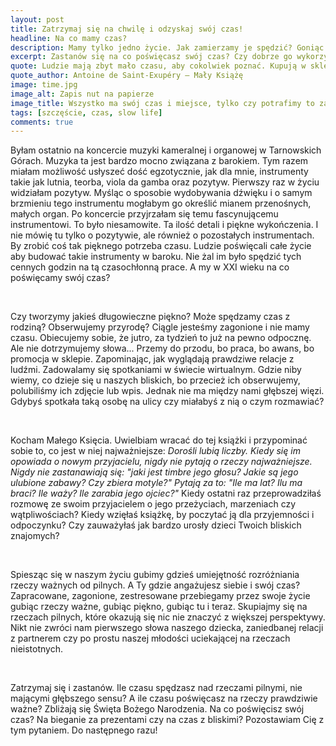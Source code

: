 ```yaml
---
layout: post
title: Zatrzymaj się na chwilę i odzyskaj swój czas!
headline: Na co mamy czas?
description: Mamy tylko jedno życie. Jak zamierzamy je spędzić? Goniąc za już szalonym światem czy prawdziwie przeżywając każdy nadchodzący dzień?
excerpt: Zastanów się na co poświęcasz swój czas? Czy dobrze go wykorzystujesz?
quote: Ludzie mają zbyt mało czasu, aby cokolwiek poznać. Kupują w sklepach rzeczy gotowe. A ponieważ nie ma magazynów z przyjaciółmi, więc ludzie nie mają przyjaciół.
quote_author: Antoine de Saint-Exupéry – Mały Książę
image: time.jpg
image_alt: Zapis nut na papierze
image_title: Wszystko ma swój czas i miejsce, tylko czy potrafimy to zauważyć?
tags: [szczęście, czas, slow life]
comments: true
---
```


Byłam ostatnio na koncercie muzyki kameralnej i organowej w Tarnowskich Górach. Muzyka ta jest bardzo mocno związana z barokiem. Tym razem miałam możliwość usłyszeć dość egzotycznie, jak dla mnie, instrumenty takie jak lutnia, teorba, viola da gamba oraz pozytyw. Pierwszy raz w życiu widziałam pozytyw. Myśląc o sposobie wydobywania dźwięku i o samym brzmieniu tego instrumentu mogłabym go określić mianem przenośnych, małych organ. Po koncercie przyjrzałam się temu fascynującemu instrumentowi. To było niesamowite. Ta ilość detali i piękne wykończenia. I nie mówię tu tylko o pozytywie, ale również o pozostałych instrumentach. By zrobić coś tak pięknego potrzeba czasu. Ludzie poświęcali całe życie aby budować takie instrumenty w baroku. Nie żal im było spędzić tych cennych godzin na tą czasochłonną prace. A my w XXI wieku na co poświęcamy swój czas?

<!--break-->
<br>

Czy tworzymy jakieś długowieczne piękno? Może spędzamy czas z rodziną? Obserwujemy przyrodę? Ciągle jesteśmy zagonione i nie mamy czasu. Obiecujemy sobie, że jutro, za tydzień to już na pewno odpocznę. Ale nie dotrzymujemy słowa... Przemy do przodu, bo praca, bo awans, bo promocja w sklepie. Zapominając, jak wyglądają prawdziwe relacje z ludźmi. Zadowalamy się spotkaniami w świecie wirtualnym. Gdzie niby wiemy, co dzieje się u naszych bliskich, bo przecież ich obserwujemy, polubiliśmy ich zdjęcie lub wpis. Jednak nie ma między nami głębszej więzi. Gdybyś spotkała taką osobę na ulicy czy miałabyś z nią o czym rozmawiać?

<br>

Kocham Małego Księcia. Uwielbiam wracać do tej książki i przypominać sobie to, co jest w niej najważniejsze: _Dorośli lubią liczby. Kiedy się im opowiada o nowym przyjacielu, nigdy nie pytają o rzeczy najważniejsze. Nigdy nie zastanawiają się: "jaki jest timbre jego głosu? Jakie są jego ulubione zabawy? Czy zbiera motyle?" Pytają za to: "Ile ma lat? Ilu ma braci? Ile waży? Ile zarabia jego ojciec?"_ Kiedy ostatni raz przeprowadziłaś rozmowę ze swoim przyjacielem o jego przeżyciach, marzeniach czy wątpliwościach? Kiedy wzięłaś książkę, by poczytać ją dla przyjemności i odpoczynku? Czy zauważyłaś jak bardzo urosły dzieci Twoich bliskich znajomych?

<br>

Spiesząc się w naszym życiu gubimy gdzieś umiejętność rozróżniania rzeczy ważnych od pilnych. A Ty gdzie angażujesz siebie i swój czas? Zapracowane, zagonione, zestresowane przebiegamy przez swoje życie gubiąc rzeczy ważne, gubiąc piękno, gubiąc tu i teraz. Skupiajmy się na rzeczach pilnych, które okazują się nic nie znaczyć z większej perspektywy. Nikt nie zwróci nam pierwszego słowa naszego dziecka, zaniedbanej relacji z partnerem czy po prostu naszej młodości uciekającej na rzeczach nieistotnych.

<br>

Zatrzymaj się i zastanów. Ile czasu spędzasz nad rzeczami pilnymi, nie mającymi głębszego sensu? A ile czasu poświęcasz na rzeczy prawdziwie ważne? Zbliżają się Święta Bożego Narodzenia. Na co poświęcisz swój czas? Na bieganie za prezentami czy na czas z bliskimi? Pozostawiam Cię z tym pytaniem. Do następnego razu!
